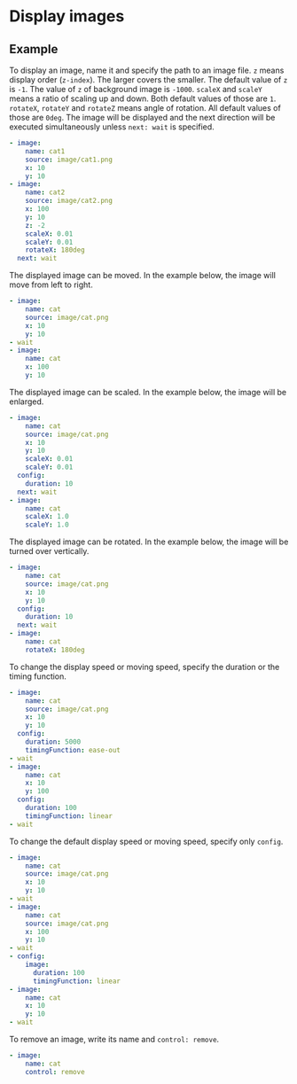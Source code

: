 Display images
================================================================================

Example
--------------------------------------------------------------------------------

To display an image, name it and specify the path to an image file.
`z` means display order (`z-index`). The larger covers the smaller.
The default value of `z` is `-1`.
The value of `z` of background image is `-1000`.
`scaleX` and `scaleY` means a ratio of scaling up and down.
Both default values of those are `1`.
`rotateX`, `rotateY` and `rotateZ` means angle of rotation.
All default values of those are `0deg`.
The image will be displayed and the next direction will be executed
simultaneously unless `next: wait` is specified.

```yaml
- image:
    name: cat1
    source: image/cat1.png
    x: 10
    y: 10
- image:
    name: cat2
    source: image/cat2.png
    x: 100
    y: 10
    z: -2
    scaleX: 0.01
    scaleY: 0.01
    rotateX: 180deg
  next: wait
```

The displayed image can be moved.
In the example below, the image will move from left to right.

```yaml
- image:
    name: cat
    source: image/cat.png
    x: 10
    y: 10
- wait
- image:
    name: cat
    x: 100
    y: 10
```

The displayed image can be scaled.
In the example below, the image will be enlarged.

```yaml
- image:
    name: cat
    source: image/cat.png
    x: 10
    y: 10
    scaleX: 0.01
    scaleY: 0.01
  config:
    duration: 10
  next: wait
- image:
    name: cat
    scaleX: 1.0
    scaleY: 1.0
```

The displayed image can be rotated.
In the example below, the image will be turned over vertically.

```yaml
- image:
    name: cat
    source: image/cat.png
    x: 10
    y: 10
  config:
    duration: 10
  next: wait
- image:
    name: cat
    rotateX: 180deg
```

To change the display speed or moving speed, specify the duration
or the timing function.

```yaml
- image:
    name: cat
    source: image/cat.png
    x: 10
    y: 10
  config:
    duration: 5000
    timingFunction: ease-out
- wait
- image:
    name: cat
    x: 10
    y: 100
  config:
    duration: 100
    timingFunction: linear
- wait
```

To change the default display speed or moving speed, specify only `config`.

```yaml
- image:
    name: cat
    source: image/cat.png
    x: 10
    y: 10
- wait
- image:
    name: cat
    source: image/cat.png
    x: 100
    y: 10
- wait
- config:
    image:
      duration: 100
      timingFunction: linear
- image:
    name: cat
    x: 10
    y: 10
- wait
```

To remove an image, write its name and `control: remove`.

```yaml
- image:
    name: cat
    control: remove
```
